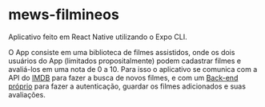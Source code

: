 # mews-filmineos

Aplicativo feito em React Native utilizando o Expo CLI.

O App consiste em uma biblioteca de filmes assistidos, onde os dois usuários do App (limitados propositalmente) podem cadastrar filmes e avaliá-los em uma nota de 0 a 10. Para isso o aplicativo se comunica com a API do [IMDB](https://www.themoviedb.org/documentation/api) para fazer a busca de novos filmes, e com um [Back-end próprio](https://github.com/GustavoRFS/mews-filmineos-back-end) para fazer a autenticação, guardar os filmes adicionados e suas avaliações.
